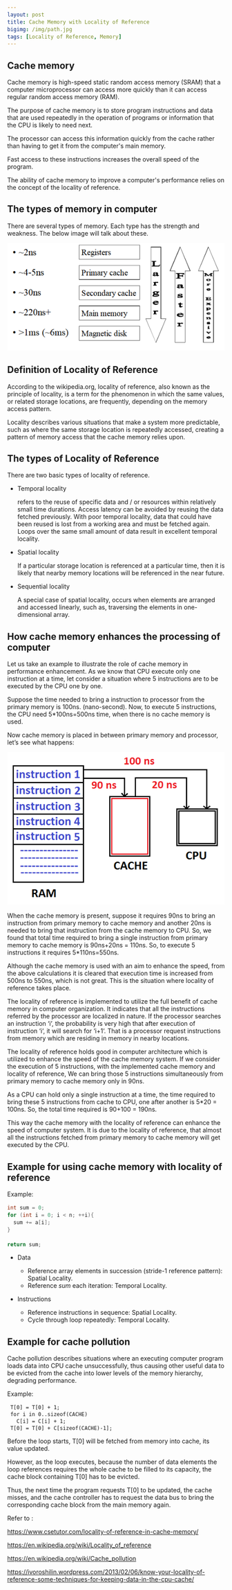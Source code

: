 ```yaml
---
layout: post
title: Cache Memory with Locality of Reference
bigimg: /img/path.jpg
tags: [Locality of Reference, Memory]
---
```


## Cache memory

Cache memory is high-speed static random access memory (SRAM) that a computer microprocessor can access more quickly than it can access regular random access memory (RAM).

The purpose of cache memory is to store program instructions and data that are used repeatedly in the operation of programs or information that the CPU is likely to need next. 

The processor can access this information quickly from the cache rather than having to get it from the computer's main memory. 

Fast access to these instructions increases the overall speed of the program. 

The ability of cache memory to improve a computer's performance relies on the concept of the locality of reference. 

## The types of memory in computer

There are several types of memory. Each type has the strength and weakness. The below image will talk about these. 

![The type of memory](/img/type-memory.png)

## Definition of Locality of Reference
According to the wikipedia.org, locality of reference, also known as the principle of locality, is a term for the phenomenon in which the same values, or related storage locations, are frequently, depending on the memory access pattern. 

Locality describes various situations that make a system more predictable, such as where the same storage location is repeatedly accessed, creating a pattern of memory access that the cache memory relies upon.

## The types of Locality of Reference
There are two basic types of locality of reference. 

- Temporal locality
  
  refers to the reuse of specific data and / or resources within relatively small time durations. Access latency can be avoided by reusing the data fetched previously. With poor temporal locality, data that could have been reused is lost from a working area and must be fetched again. Loops over the same small amount of data result in excellent temporal locality.
  
- Spatial locality

  If a particular storage location is referenced at a particular time, then it is likely that nearby memory locations will be referenced in the near future. 

- Sequential locality

  A special case of spatial locality, occurs when elements are arranged and accessed linearly, such as, traversing the elements in one-dimensional array. 


## How cache memory enhances the processing of computer

Let us take an example to illustrate the role of cache memory in performance enhancement. As we know that CPU execute only one instruction at a time, let consider a situation where 5 instructions are to be executed by the CPU one by one.

Suppose the time needed to bring a instruction to processor from the primary memory is 100ns. (nano-second). Now, to execute 5 instructions, the CPU need 5*100ns=500ns time, when there is no cache memory is used.

Now cache memory is placed in between primary memory and processor, let’s see what happens:

![Locality of Reference](/img/locality-of-reference.png)

When the cache memory is present, suppose it requires 90ns to bring an instruction from primary memory to cache memory and another 20ns is needed to bring that instruction from the cache memory to CPU. So, we found that total time required to bring a single instruction from primary memory to cache memory is 90ns+20ns = 110ns. So, to execute 5 instructions it requires 5*110ns=550ns.

Although the cache memory is used with an aim to enhance the speed, from the above calculations it is cleared that execution time is increased from 500ns to 550ns, which is not great. This is the situation where locality of reference takes place.


The locality of reference is implemented to utilize the full benefit of cache memory in computer organization. It indicates that all the instructions referred by the processor are localized in nature. If the processor searches an instruction ‘i’, the probability is very high that after execution of instruction ‘i‘, it will search for ‘i+1‘. That is a processor request instructions from memory which are residing in memory in nearby locations.


The locality of reference holds good in computer architecture which is utilized to enhance the speed of the cache memory system. If we consider the execution of 5 instructions, with the implemented cache memory and locality of reference, We can bring those 5 instructions simultaneously from primary memory to cache memory only in 90ns.

As a CPU can hold only a single instruction at a time, the time required to bring these 5 instructions from cache to CPU, one after another is 5*20 = 100ns. So, the total time required is 90+100 = 190ns.

This way the cache memory with the locality of reference can enhance the speed of computer system. It is due to the locality of reference, that almost all the instructions fetched from primary memory to cache memory will get executed by the CPU.


## Example for using cache memory with locality of reference

Example: 
```C++
int sum = 0; 
for (int i = 0; i < n; ++i){
  sum += a[i];
}

return sum;
```

- Data

  - Reference array elements in succession (stride-1 reference pattern): Spatial Locality.
  - Reference *sum* each iteration: Temporal Locality.

- Instructions

  - Reference instructions in sequence: Spatial Locality. 
  - Cycle through loop repeatedly: Temporal Locality.

## Example for cache pollution 

Cache pollution describes situations where an executing computer program loads data into CPU cache unsuccessfully, thus causing other useful data to be evicted from the cache into lower levels of the memory hierarchy, degrading performance. 

Example: 
```
 T[0] = T[0] + 1;
 for i in 0..sizeof(CACHE)
   C[i] = C[i] + 1;
 T[0] = T[0] + C[sizeof(CACHE)-1];
```

Before the loop starts, T[0] will be fetched from memory into cache, its value updated. 

However, as the loop executes, because the number of data elements the loop references requires the whole cache to be filled to its capacity, the cache block containing T[0] has to be evicted. 

Thus, the next time the program requests T[0] to be updated, the cache misses, and the cache controller has to request the data bus to bring the corresponding cache block from the main memory again. 



Refer to :

 https://www.csetutor.com/locality-of-reference-in-cache-memory/

 https://en.wikipedia.org/wiki/Locality_of_reference

 https://en.wikipedia.org/wiki/Cache_pollution

 https://ivoroshilin.wordpress.com/2013/02/06/know-your-locality-of-reference-some-techniques-for-keeping-data-in-the-cpu-cache/